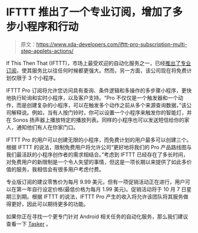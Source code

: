 # IFTTT 推出了一个专业订阅，增加了多步小程序和行动

> 原文：<https://www.xda-developers.com/ifttt-pro-subscription-multi-step-applets-actions/>

If This Then That (IFTTT)，市场上最受欢迎的自动化服务之一，已经[推出了专业订阅](https://ifttt.com/explore/introducing_ifttt_pro)，使其服务比以往任何时候都更强大。然而，另一方面，该公司现在将免费计划仅限于 3 个小程序。

IFTTT Pro 订阅将允许您访问具有查询、条件逻辑和多操作的多步骤小程序，更快地执行轮询和实时小程序，以及客户支持。“Pro 不仅仅是一个触发器和一个动作，而是创建复杂的小程序，可以在触发多个动作之前从多个来源查询数据，”该公司解释说。例如，当有人按门铃时，你可以设置一个小程序来触发你的智能灯，并在 Sonos 扬声器上播放特定的播放列表。同样的小程序也可以发送短信给你的家人，通知他们有人在你家门口。

IFTTT Pro 的用户可以创建无限的小程序，而免费计划的用户最多可以创建三个。根据 IFTTT 的说法，限制免费用户将允许公司“更好地将我们的 Pro 产品路线图与我们最活跃的小程序创作者的需求相结合。”考虑到 IFTTT 已经存在了多长时间，对免费用户的新限制是一个令人失望的事情，但这是一项长期以来提供了如此多价值的服务，我相信会有很多用户考虑付费。

专业版订阅的建议零售价为每月 9.99 美元，但有一项促销活动正在进行，用户可以在第一年自行设定价格(最低价格为每月 1.99 美元)。促销活动将于 10 月 7 日星期三到期。根据 IFTTT 的说法，IFTTT Pro 产生的收入将允许该团队将其服务做得更好，因此可以期待更多的功能。

如果你正在寻找一个更专门针对 Android 相关任务的自动化服务，那么我们建议查看一下 [Tasker](https://www.xda-developers.com/tag/tasker/) 。